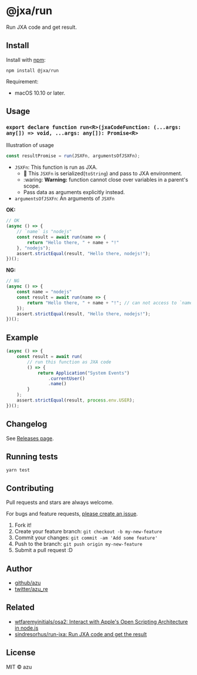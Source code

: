 # @jxa/run

Run JXA code and get result.

## Install

Install with [npm](https://www.npmjs.com/):

    npm install @jxa/run

Requirement:

- macOS 10.10 or later.

## Usage

### `export declare function run<R>(jxaCodeFunction: (...args: any[]) => void, ...args: any[]): Promise<R>`

Illustration of usage

```js
const resultPromise = run(JSXFn, argumentsOfJSXFn);
```

- `JSXFn`: This function is run as JXA.
    - :memo: This `JSXFn` is serialized(`toString`) and pass to JXA environment.
    - :waring: **Warning:** function cannot close over variables in a parent's scope.
    - Pass data as arguments explicitly instead. 
- `argumentsOfJSXFn`: An arguments of `JSXFn`

**OK:**

```ts
// OK
(async () => {
    // `name` is "nodejs"
    const result = await run(name => {
        return "Hello there, " + name + "!"
    }, "nodejs");
    assert.strictEqual(result, "Hello there, nodejs!");
})();
```

**NG:**

```ts
// NG
(async () => {
    const name = "nodejs"
    const result = await run(name => {
        return "Hello there, " + name + "!"; // can not access to `name` from JXA enviroment
    });
    assert.strictEqual(result, "Hello there, nodejs!");
})();
```

## Example

```ts
(async () => {
    const result = await run(
        // run this function as JXA code
        () => {
            return Application("System Events")
                .currentUser()
                .name()
        }
    );
    assert.strictEqual(result, process.env.USER);
})();
```

## Changelog

See [Releases page](https://github.com/JXA-userland/JXA/releases).

## Running tests

    yarn test

## Contributing

Pull requests and stars are always welcome.

For bugs and feature requests, [please create an issue](https://github.com/JXA-userland/JXA/issues).

1. Fork it!
2. Create your feature branch: `git checkout -b my-new-feature`
3. Commit your changes: `git commit -am 'Add some feature'`
4. Push to the branch: `git push origin my-new-feature`
5. Submit a pull request :D

## Author

- [github/azu](https://github.com/azu)
- [twitter/azu_re](https://twitter.com/azu_re)


## Related

- [wtfaremyinitials/osa2: Interact with Apple's Open Scripting Architecture in node.js](https://github.com/wtfaremyinitials/osa2 "wtfaremyinitials/osa2: Interact with Apple's Open Scripting Architecture in node.js")
- [sindresorhus/run-jxa: Run JXA code and get the result](https://github.com/sindresorhus/run-jxa "sindresorhus/run-jxa: Run JXA code and get the result")

## License

MIT © azu
